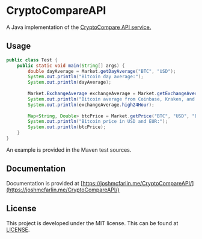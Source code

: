 # CryptoCompareAPI
A Java implementation of the [CryptoCompare API service.](https://min-api.cryptocompare.com/)

## Usage
```java
public class Test {
    public static void main(String[] args) {
        double dayAverage = Market.getDayAverage("BTC", "USD");
        System.out.println("Bitcoin day average:");
        System.out.println(dayAverage);
        
        Market.ExchangeAverage exchangeAverage = Market.getExchangeAverage("BTC", "USD", "Coinbase", "Kraken", "Bitstamp");
        System.out.println("Bitcoin average from Coinbase, Kraken, and Bitstamp:");
        System.out.println(exchangeAverage.high24Hour);
        
        Map<String, Double> btcPrice = Market.getPrice("BTC", "USD", "EUR");
        System.out.println("Bitcoin price in USD and EUR:");
        System.out.println(btcPrice);
    }
}
```

An example is provided in the Maven test sources.

## Documentation

Documentation is provided at [https://joshmcfarlin.me/CryptoCompareAPI/](https://joshmcfarlin.me/CryptoCompareAPI/)

## License
This project is developed under the MIT license. This can be found at [LICENSE](LICENSE).
